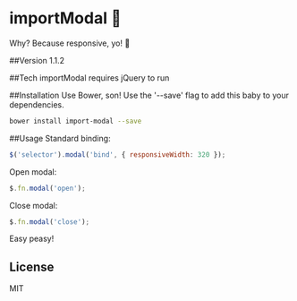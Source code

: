 importModal :dancers:
===========
Why? Because responsive, yo! :beginner:

##Version
1.1.2

##Tech
importModal requires jQuery to run

##Installation
Use Bower, son! Use the '--save' flag to add this baby to your dependencies.

```sh
bower install import-modal --save
```

##Usage
Standard binding:

```javascript
$('selector').modal('bind', { responsiveWidth: 320 });

```
Open modal:

```javascript
$.fn.modal('open');
```
Close modal:

```javascript
$.fn.modal('close');
```
Easy peasy!

License
----

MIT
